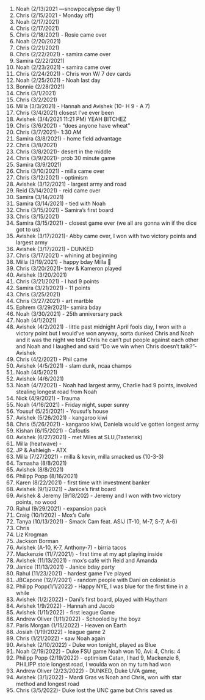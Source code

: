 1. Noah (2/13/2021 —snowpocalypse day 1)
2. Chris (2/15/2021 - Monday off)
3. Noah (2/17/2021)
4. Chris (2/17/2021)
5. Chris (2/18/2021) - Rosie came over 
6. Noah (2/20/2021) 
7. Chris (2/21/2021)
8. Chris (2/22/2021) - samira came over
9. Samira (2/22/2021)
10. Noah (2/23/2021) - samira came over 
11. Chris (2/24/2021) - Chris won W/ 7 dev cards
12. Noah (2/25/2021) - Noah last day 
13. Bonnie (2/28/2021) 
14. Chris (3/1/2021)
15. Chris (3/2/2021)
16. Milla (3/3/2021) - Hannah and Avishek (10- H 9 - A 7)
17. Chris (3/4/2021) closest I’ve ever been 
18. Avishek (3/4/2021 11:21 PM) YEAH BITCHEZ
19. Chris (3/6/2021) - “does anyone have wheat”
20. Chris (3/7/2021)- 1:30 AM
21. Samira (3/8/2021) - home field advantage
22. Chris (3/8/2021)
23. Chris (3/8/2021)- desert in the middle 
24. Chris (3/9/2021)- prob 30 minute game
25. Samira (3/9/2021)
26. Chris (3/10/2021) - milla came over 
27. Chris (3/12/2021) - optimism 
28. Avishek (3/12/2021) - largest army and road
29. Reid (3/14/2021) - reid came over 
30. Samira (3/14/2021)
31. Samira (3/14/2021) - tied with Noah
32. Chris (3/15/2021) - Samira’s first board
33. Chris (3/15/2021) 
34. Samira (3/15/2021) - closest game ever (we all are gonna win if the dice got to us)
35. Avishek (3/17/2021)- Abby came over, I won with two victory points and largest army
36. Avishek (3/17/2021) - DUNKED
37. Chris (3/17/2021) - whining at beginning
38. Milla (3/19/2021) - happy bday Milla 🥳
39. Chris (3/20/2021)- trev & Kameron played
40. Avishek (3/20/2021)
41. Chris (3/21/2021) - I had 9 points 
42. Samira (3/21/2021) - 11 points 
43. Chris (3/25/2021)
44. Chris (3/27/2021) - art martble
45. Ephrem (3/29/2021)- samira bday
46. Noah (3/30/2021) - 25th anniversary pack
47. Noah (4/1/2021) 
48. Avishek (4/2/2021) - little past midnight April fools day, I won with a victory point but I would’ve won anyway, sorta dunked Chris and Noah and it was the night we told Chris he can’t put people against each other and Noah and I laughed and said “Do we win when Chris doesn’t talk?”-Avishek
49. Chris (4/2/2021) - Phil came
50. Avishek (4/5/2021) - slam dunk, ncaa champs
51. Noah (4/5/2021)
52. Avishek (4/6/2021) 
53. Noah (4/7/2021) - Noah had largest army, Charlie had 9 points, involved stealing longest road from Noah 
54. Nick (4/9/2021) - Trauma
55. Noah (4/16/2021) - Friday night, super sunny 
56. Yousuf (5/25/2021) - Yousuf’s house 
57. Avishek (5/26/2021) - kangaroo kiwi
58. Chris (5/26/2021) - kangaroo kiwi, Daniela would’ve gotten longest army 
59. Kishan (6/15/2021) - Cafoutis
60. Avishek (6/27/2021) - met Miles at SLU,(?asterisk) 
61. Milla (heatwave) - 
62. JP & Ashleigh - ATX 
63. Milla (7/27/2021) - milla & kevin, milla smacked us (10-3-3)
64. Tamasha (8/8/2021)
65. Avishek (8/8/2021) 
66. Philipp Popp (8/16/2021) 
67. Karen (8/22/2021) - first time with investment banker
68. Avishek (9/1/2021) - Janice’s first board
69. Avishek & Jeremy (9/18/202) - Jeremy and I won with two victory points, no wood 
70. Rahul (9/29/2021) - expansion pack 
71. Craig (10/1/202) - Mox’s Cafe
72. Tanya (10/13/2021) - Smack Cam feat. ASIJ (T-10, M-7, S-7, A-6) 
73. Chris 
74. Liz Krogman
75. Jackson Borman 
76. Avishek (A-10, K-7, Anthony-7) - birria tacos 
77. Mackenzie (11/7/2021/) - first time at my apt playing inside 
78. Avishek (11/13/2021) - mox’s café with Reid and Amanda 
79. Janice (11/13/2021) - Janice bday party 
80. Rahul (11/23/2021) - hardest game I’ve played
81. JBCapone (12/7/2021) - random people with Dani on colonist.io
82. Philipp Popp(1/1/2022) - Happy NYE, I was blue for the first time in a while 
83. Avishek (1/2/2022) - Dani’s first board, played with Haytham 
84. Avishek 1/9/2022) - Hannah and Jacob 
85. Avishek (1/11/2022) - first league Game
86. Andrew Oliver (1/11/2022) - Schooled by the boyz
87. Paris Morgan (1/15/2022) - Heaven on Earth
88. Josiah (1/19/2022) - league game 2
89. Chris (1/21/2022) - saw Noah again
90. Avishek (2/10/2022) - Duke won tonight, played as Blue
91. Noah (2/19/2022) - Duke FSU game Noah won 10, Avi: 4, Chris: 4
92. Philipp Popp (2/19/2022) - optimism Catan, I had 9, Mackenzie 6, PHILIPP stole longest road, I woulda won on my turn had won 
93. Andrew Oliver (2/23/2022) - DUNKED, Duke UVA game, 
94. Avishek (3/1/2022) - Mardi Gras vs Noah and Chris, won with star method and longest road 
95. Chris (3/5/2022)- Duke lost the UNC game but Chris saved us 